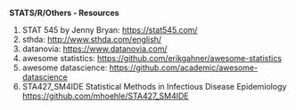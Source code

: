 **STATS/R/Others - Resources**

1. STAT 545 by Jenny Bryan: https://stat545.com/
2. sthda: http://www.sthda.com/english/
3. datanovia: https://www.datanovia.com/
4. awesome statistics: https://github.com/erikgahner/awesome-statistics
5. awesome datascience: https://github.com/academic/awesome-datascience
6. STA427_SM4IDE Statistical Methods in Infectious Disease Epidemiology https://github.com/mhoehle/STA427_SM4IDE
